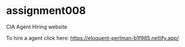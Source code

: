 # assignment008

CIA Agent Hiring website

To hire a agent click here: https://eloquent-perlman-b1f985.netlify.app/
